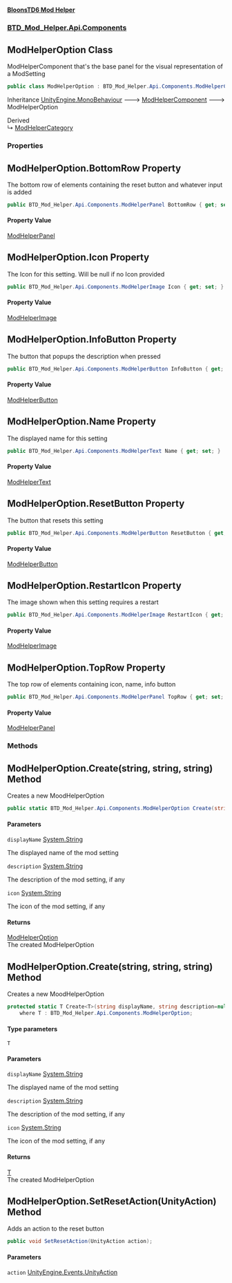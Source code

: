 #### [BloonsTD6 Mod Helper](README.md 'README')
### [BTD_Mod_Helper.Api.Components](README.md#BTD_Mod_Helper.Api.Components 'BTD_Mod_Helper.Api.Components')

## ModHelperOption Class

ModHelperComponent that's the base panel for the visual representation of a ModSetting

```csharp
public class ModHelperOption : BTD_Mod_Helper.Api.Components.ModHelperComponent
```

Inheritance [UnityEngine.MonoBehaviour](https://docs.microsoft.com/en-us/dotnet/api/UnityEngine.MonoBehaviour 'UnityEngine.MonoBehaviour') &#129106; [ModHelperComponent](BTD_Mod_Helper.Api.Components.ModHelperComponent.md 'BTD_Mod_Helper.Api.Components.ModHelperComponent') &#129106; ModHelperOption

Derived  
&#8627; [ModHelperCategory](BTD_Mod_Helper.Api.Components.ModHelperCategory.md 'BTD_Mod_Helper.Api.Components.ModHelperCategory')
### Properties

<a name='BTD_Mod_Helper.Api.Components.ModHelperOption.BottomRow'></a>

## ModHelperOption.BottomRow Property

The bottom row of elements containing the reset button and whatever input is added

```csharp
public BTD_Mod_Helper.Api.Components.ModHelperPanel BottomRow { get; set; }
```

#### Property Value
[ModHelperPanel](BTD_Mod_Helper.Api.Components.ModHelperPanel.md 'BTD_Mod_Helper.Api.Components.ModHelperPanel')

<a name='BTD_Mod_Helper.Api.Components.ModHelperOption.Icon'></a>

## ModHelperOption.Icon Property

The Icon for this setting. Will be null if no Icon provided

```csharp
public BTD_Mod_Helper.Api.Components.ModHelperImage Icon { get; set; }
```

#### Property Value
[ModHelperImage](BTD_Mod_Helper.Api.Components.ModHelperImage.md 'BTD_Mod_Helper.Api.Components.ModHelperImage')

<a name='BTD_Mod_Helper.Api.Components.ModHelperOption.InfoButton'></a>

## ModHelperOption.InfoButton Property

The button that popups the description when pressed

```csharp
public BTD_Mod_Helper.Api.Components.ModHelperButton InfoButton { get; set; }
```

#### Property Value
[ModHelperButton](BTD_Mod_Helper.Api.Components.ModHelperButton.md 'BTD_Mod_Helper.Api.Components.ModHelperButton')

<a name='BTD_Mod_Helper.Api.Components.ModHelperOption.Name'></a>

## ModHelperOption.Name Property

The displayed name for this setting

```csharp
public BTD_Mod_Helper.Api.Components.ModHelperText Name { get; set; }
```

#### Property Value
[ModHelperText](BTD_Mod_Helper.Api.Components.ModHelperText.md 'BTD_Mod_Helper.Api.Components.ModHelperText')

<a name='BTD_Mod_Helper.Api.Components.ModHelperOption.ResetButton'></a>

## ModHelperOption.ResetButton Property

The button that resets this setting

```csharp
public BTD_Mod_Helper.Api.Components.ModHelperButton ResetButton { get; set; }
```

#### Property Value
[ModHelperButton](BTD_Mod_Helper.Api.Components.ModHelperButton.md 'BTD_Mod_Helper.Api.Components.ModHelperButton')

<a name='BTD_Mod_Helper.Api.Components.ModHelperOption.RestartIcon'></a>

## ModHelperOption.RestartIcon Property

The image shown when this setting requires a restart

```csharp
public BTD_Mod_Helper.Api.Components.ModHelperImage RestartIcon { get; set; }
```

#### Property Value
[ModHelperImage](BTD_Mod_Helper.Api.Components.ModHelperImage.md 'BTD_Mod_Helper.Api.Components.ModHelperImage')

<a name='BTD_Mod_Helper.Api.Components.ModHelperOption.TopRow'></a>

## ModHelperOption.TopRow Property

The top row of elements containing icon, name, info button

```csharp
public BTD_Mod_Helper.Api.Components.ModHelperPanel TopRow { get; set; }
```

#### Property Value
[ModHelperPanel](BTD_Mod_Helper.Api.Components.ModHelperPanel.md 'BTD_Mod_Helper.Api.Components.ModHelperPanel')
### Methods

<a name='BTD_Mod_Helper.Api.Components.ModHelperOption.Create(string,string,string)'></a>

## ModHelperOption.Create(string, string, string) Method

Creates a new MoodHelperOption

```csharp
public static BTD_Mod_Helper.Api.Components.ModHelperOption Create(string displayName, string description=null, string icon=null);
```
#### Parameters

<a name='BTD_Mod_Helper.Api.Components.ModHelperOption.Create(string,string,string).displayName'></a>

`displayName` [System.String](https://docs.microsoft.com/en-us/dotnet/api/System.String 'System.String')

The displayed name of the mod setting

<a name='BTD_Mod_Helper.Api.Components.ModHelperOption.Create(string,string,string).description'></a>

`description` [System.String](https://docs.microsoft.com/en-us/dotnet/api/System.String 'System.String')

The description of the mod setting, if any

<a name='BTD_Mod_Helper.Api.Components.ModHelperOption.Create(string,string,string).icon'></a>

`icon` [System.String](https://docs.microsoft.com/en-us/dotnet/api/System.String 'System.String')

The icon of the mod setting, if any

#### Returns
[ModHelperOption](BTD_Mod_Helper.Api.Components.ModHelperOption.md 'BTD_Mod_Helper.Api.Components.ModHelperOption')  
The created ModHelperOption

<a name='BTD_Mod_Helper.Api.Components.ModHelperOption.Create_T_(string,string,string)'></a>

## ModHelperOption.Create<T>(string, string, string) Method

Creates a new MoodHelperOption

```csharp
protected static T Create<T>(string displayName, string description=null, string icon=null)
    where T : BTD_Mod_Helper.Api.Components.ModHelperOption;
```
#### Type parameters

<a name='BTD_Mod_Helper.Api.Components.ModHelperOption.Create_T_(string,string,string).T'></a>

`T`
#### Parameters

<a name='BTD_Mod_Helper.Api.Components.ModHelperOption.Create_T_(string,string,string).displayName'></a>

`displayName` [System.String](https://docs.microsoft.com/en-us/dotnet/api/System.String 'System.String')

The displayed name of the mod setting

<a name='BTD_Mod_Helper.Api.Components.ModHelperOption.Create_T_(string,string,string).description'></a>

`description` [System.String](https://docs.microsoft.com/en-us/dotnet/api/System.String 'System.String')

The description of the mod setting, if any

<a name='BTD_Mod_Helper.Api.Components.ModHelperOption.Create_T_(string,string,string).icon'></a>

`icon` [System.String](https://docs.microsoft.com/en-us/dotnet/api/System.String 'System.String')

The icon of the mod setting, if any

#### Returns
[T](BTD_Mod_Helper.Api.Components.ModHelperOption.md#BTD_Mod_Helper.Api.Components.ModHelperOption.Create_T_(string,string,string).T 'BTD_Mod_Helper.Api.Components.ModHelperOption.Create<T>(string, string, string).T')  
The created ModHelperOption

<a name='BTD_Mod_Helper.Api.Components.ModHelperOption.SetResetAction(UnityAction)'></a>

## ModHelperOption.SetResetAction(UnityAction) Method

Adds an action to the reset button

```csharp
public void SetResetAction(UnityAction action);
```
#### Parameters

<a name='BTD_Mod_Helper.Api.Components.ModHelperOption.SetResetAction(UnityAction).action'></a>

`action` [UnityEngine.Events.UnityAction](https://docs.microsoft.com/en-us/dotnet/api/UnityEngine.Events.UnityAction 'UnityEngine.Events.UnityAction')